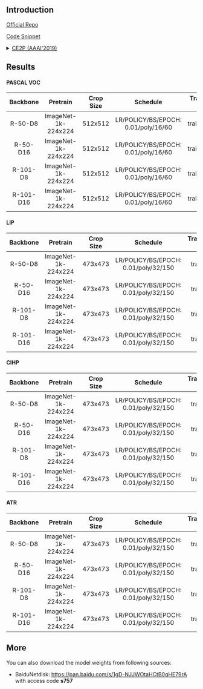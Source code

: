## Introduction

<a href="https://github.com/liutinglt/CE2P">Official Repo</a>

<a href="https://github.com/SegmentationBLWX/sssegmentation/blob/main/ssseg/modules/models/segmentors/ce2p/ce2p.py">Code Snippet</a>

<details>
<summary align="left"><a href="https://arxiv.org/pdf/1809.05996.pdf">CE2P (AAAI'2019)</a></summary>

```latex
@inproceedings{ruan2019devil,
    title={Devil in the details: Towards accurate single and multiple human parsing},
    author={Ruan, Tao and Liu, Ting and Huang, Zilong and Wei, Yunchao and Wei, Shikui and Zhao, Yao},
    booktitle={Proceedings of the AAAI Conference on Artificial Intelligence},
    volume={33},
    pages={4814--4821},
    year={2019}
}
```

</details>


## Results

#### PASCAL VOC
| Backbone  | Pretrain               | Crop Size  | Schedule                             | Train/Eval Set  | mIoU   | Download                                                                                                                                                                                                                                                                                                                                                                           |
| :-:       | :-:                    | :-:        | :-:                                  | :-:             | :-:    | :-:                                                                                                                                                                                                                                                                                                                                                                                |
| R-50-D8   | ImageNet-1k-224x224    | 512x512    | LR/POLICY/BS/EPOCH: 0.01/poly/16/60  | trainaug/val    | 75.69% | [cfg](https://raw.githubusercontent.com/SegmentationBLWX/sssegmentation/main/ssseg/configs/ce2p/ce2p_resnet50os8_voc.py) &#124; [model](https://github.com/SegmentationBLWX/modelstore/releases/download/ssseg_ce2p/ce2p_resnet50os8_voc_train.pth) &#124; [log](https://github.com/SegmentationBLWX/modelstore/releases/download/ssseg_ce2p/ce2p_resnet50os8_voc_train.log)       |
| R-50-D16  | ImageNet-1k-224x224    | 512x512    | LR/POLICY/BS/EPOCH: 0.01/poly/16/60  | trainaug/val    | 74.58% | [cfg](https://raw.githubusercontent.com/SegmentationBLWX/sssegmentation/main/ssseg/configs/ce2p/ce2p_resnet50os16_voc.py) &#124; [model](https://github.com/SegmentationBLWX/modelstore/releases/download/ssseg_ce2p/ce2p_resnet50os16_voc_train.pth) &#124; [log](https://github.com/SegmentationBLWX/modelstore/releases/download/ssseg_ce2p/ce2p_resnet50os16_voc_train.log)    |
| R-101-D8  | ImageNet-1k-224x224    | 512x512    | LR/POLICY/BS/EPOCH: 0.01/poly/16/60  | trainaug/val    | 77.77% | [cfg](https://raw.githubusercontent.com/SegmentationBLWX/sssegmentation/main/ssseg/configs/ce2p/ce2p_resnet101os8_voc.py) &#124; [model](https://github.com/SegmentationBLWX/modelstore/releases/download/ssseg_ce2p/ce2p_resnet101os8_voc_train.pth) &#124; [log](https://github.com/SegmentationBLWX/modelstore/releases/download/ssseg_ce2p/ce2p_resnet101os8_voc_train.log)    |
| R-101-D16 | ImageNet-1k-224x224    | 512x512    | LR/POLICY/BS/EPOCH: 0.01/poly/16/60  | trainaug/val    | 76.84% | [cfg](https://raw.githubusercontent.com/SegmentationBLWX/sssegmentation/main/ssseg/configs/ce2p/ce2p_resnet101os16_voc.py) &#124; [model](https://github.com/SegmentationBLWX/modelstore/releases/download/ssseg_ce2p/ce2p_resnet101os16_voc_train.pth) &#124; [log](https://github.com/SegmentationBLWX/modelstore/releases/download/ssseg_ce2p/ce2p_resnet101os16_voc_train.log) |

#### LIP
| Backbone  | Pretrain               | Crop Size  | Schedule                             | Train/Eval Set  | mIoU   | Download                                                                                                                                                                                                                                                                                                                                                                           |
| :-:       | :-:                    | :-:        | :-:                                  | :-:             | :-:    | :-:                                                                                                                                                                                                                                                                                                                                                                                |
| R-50-D8   | ImageNet-1k-224x224    | 473x473    | LR/POLICY/BS/EPOCH: 0.01/poly/32/150 | train/val       | 52.42% | [cfg](https://raw.githubusercontent.com/SegmentationBLWX/sssegmentation/main/ssseg/configs/ce2p/ce2p_resnet50os8_lip.py) &#124; [model](https://github.com/SegmentationBLWX/modelstore/releases/download/ssseg_ce2p/ce2p_resnet50os8_lip_train.pth) &#124; [log](https://github.com/SegmentationBLWX/modelstore/releases/download/ssseg_ce2p/ce2p_resnet50os8_lip_train.log)       |
| R-50-D16  | ImageNet-1k-224x224    | 473x473    | LR/POLICY/BS/EPOCH: 0.01/poly/32/150 | train/val       | 51.98% | [cfg](https://raw.githubusercontent.com/SegmentationBLWX/sssegmentation/main/ssseg/configs/ce2p/ce2p_resnet50os16_lip.py) &#124; [model](https://github.com/SegmentationBLWX/modelstore/releases/download/ssseg_ce2p/ce2p_resnet50os16_lip_train.pth) &#124; [log](https://github.com/SegmentationBLWX/modelstore/releases/download/ssseg_ce2p/ce2p_resnet50os16_lip_train.log)    |
| R-101-D8  | ImageNet-1k-224x224    | 473x473    | LR/POLICY/BS/EPOCH: 0.01/poly/32/150 | train/val       | 54.79% | [cfg](https://raw.githubusercontent.com/SegmentationBLWX/sssegmentation/main/ssseg/configs/ce2p/ce2p_resnet101os8_lip.py) &#124; [model](https://github.com/SegmentationBLWX/modelstore/releases/download/ssseg_ce2p/ce2p_resnet101os8_lip_train.pth) &#124; [log](https://github.com/SegmentationBLWX/modelstore/releases/download/ssseg_ce2p/ce2p_resnet101os8_lip_train.log)    |
| R-101-D16 | ImageNet-1k-224x224    | 473x473    | LR/POLICY/BS/EPOCH: 0.01/poly/32/150 | train/val       | 54.02% | [cfg](https://raw.githubusercontent.com/SegmentationBLWX/sssegmentation/main/ssseg/configs/ce2p/ce2p_resnet101os16_lip.py) &#124; [model](https://github.com/SegmentationBLWX/modelstore/releases/download/ssseg_ce2p/ce2p_resnet101os16_lip_train.pth) &#124; [log](https://github.com/SegmentationBLWX/modelstore/releases/download/ssseg_ce2p/ce2p_resnet101os16_lip_train.log) |

#### CIHP
| Backbone  | Pretrain               | Crop Size  | Schedule                             | Train/Eval Set  | mIoU   | Download                                                                                                                                                                                                                                                                                                                                                                              |
| :-:       | :-:                    | :-:        | :-:                                  | :-:             | :-:    | :-:                                                                                                                                                                                                                                                                                                                                                                                   |
| R-50-D8   | ImageNet-1k-224x224    | 473x473    | LR/POLICY/BS/EPOCH: 0.01/poly/32/150 | train/val       | 61.15% | [cfg](https://raw.githubusercontent.com/SegmentationBLWX/sssegmentation/main/ssseg/configs/ce2p/ce2p_resnet50os8_cihp.py) &#124; [model](https://github.com/SegmentationBLWX/modelstore/releases/download/ssseg_ce2p/ce2p_resnet50os8_cihp_train.pth) &#124; [log](https://github.com/SegmentationBLWX/modelstore/releases/download/ssseg_ce2p/ce2p_resnet50os8_cihp_train.log)       |
| R-50-D16  | ImageNet-1k-224x224    | 473x473    | LR/POLICY/BS/EPOCH: 0.01/poly/32/150 | train/val       | 60.15% | [cfg](https://raw.githubusercontent.com/SegmentationBLWX/sssegmentation/main/ssseg/configs/ce2p/ce2p_resnet50os16_cihp.py) &#124; [model](https://github.com/SegmentationBLWX/modelstore/releases/download/ssseg_ce2p/ce2p_resnet50os16_cihp_train.pth) &#124; [log](https://github.com/SegmentationBLWX/modelstore/releases/download/ssseg_ce2p/ce2p_resnet50os16_cihp_train.log)    |
| R-101-D8  | ImageNet-1k-224x224    | 473x473    | LR/POLICY/BS/EPOCH: 0.01/poly/32/150 | train/val       | 63.83% | [cfg](https://raw.githubusercontent.com/SegmentationBLWX/sssegmentation/main/ssseg/configs/ce2p/ce2p_resnet101os8_cihp.py) &#124; [model](https://github.com/SegmentationBLWX/modelstore/releases/download/ssseg_ce2p/ce2p_resnet101os8_cihp_train.pth) &#124; [log](https://github.com/SegmentationBLWX/modelstore/releases/download/ssseg_ce2p/ce2p_resnet101os8_cihp_train.log)    |
| R-101-D16 | ImageNet-1k-224x224    | 473x473    | LR/POLICY/BS/EPOCH: 0.01/poly/32/150 | train/val       | 62.25% | [cfg](https://raw.githubusercontent.com/SegmentationBLWX/sssegmentation/main/ssseg/configs/ce2p/ce2p_resnet101os16_cihp.py) &#124; [model](https://github.com/SegmentationBLWX/modelstore/releases/download/ssseg_ce2p/ce2p_resnet101os16_cihp_train.pth) &#124; [log](https://github.com/SegmentationBLWX/modelstore/releases/download/ssseg_ce2p/ce2p_resnet101os16_cihp_train.log) |

#### ATR
| Backbone  | Pretrain               | Crop Size  | Schedule                             | Train/Eval Set  | mIoU   | Download                                                                                                                                                                                                                                                                                                                                                                           |
| :-:       | :-:                    | :-:        | :-:                                  | :-:             | :-:    | :-:                                                                                                                                                                                                                                                                                                                                                                                |
| R-50-D8   | ImageNet-1k-224x224    | 473x473    | LR/POLICY/BS/EPOCH: 0.01/poly/32/150 | train/val       | 78.02% | [cfg](https://raw.githubusercontent.com/SegmentationBLWX/sssegmentation/main/ssseg/configs/ce2p/ce2p_resnet50os8_atr.py) &#124; [model](https://github.com/SegmentationBLWX/modelstore/releases/download/ssseg_ce2p/ce2p_resnet50os8_atr_train.pth) &#124; [log](https://github.com/SegmentationBLWX/modelstore/releases/download/ssseg_ce2p/ce2p_resnet50os8_atr_train.log)       |
| R-50-D16  | ImageNet-1k-224x224    | 473x473    | LR/POLICY/BS/EPOCH: 0.01/poly/32/150 | train/val       | 77.62% | [cfg](https://raw.githubusercontent.com/SegmentationBLWX/sssegmentation/main/ssseg/configs/ce2p/ce2p_resnet50os16_atr.py) &#124; [model](https://github.com/SegmentationBLWX/modelstore/releases/download/ssseg_ce2p/ce2p_resnet50os16_atr_train.pth) &#124; [log](https://github.com/SegmentationBLWX/modelstore/releases/download/ssseg_ce2p/ce2p_resnet50os16_atr_train.log)    |
| R-101-D8  | ImageNet-1k-224x224    | 473x473    | LR/POLICY/BS/EPOCH: 0.01/poly/32/150 | train/val       | 78.57% | [cfg](https://raw.githubusercontent.com/SegmentationBLWX/sssegmentation/main/ssseg/configs/ce2p/ce2p_resnet101os8_atr.py) &#124; [model](https://github.com/SegmentationBLWX/modelstore/releases/download/ssseg_ce2p/ce2p_resnet101os8_atr_train.pth) &#124; [log](https://github.com/SegmentationBLWX/modelstore/releases/download/ssseg_ce2p/ce2p_resnet101os8_atr_train.log)    |
| R-101-D16 | ImageNet-1k-224x224    | 473x473    | LR/POLICY/BS/EPOCH: 0.01/poly/32/150 | train/val       | 78.25% | [cfg](https://raw.githubusercontent.com/SegmentationBLWX/sssegmentation/main/ssseg/configs/ce2p/ce2p_resnet101os16_atr.py) &#124; [model](https://github.com/SegmentationBLWX/modelstore/releases/download/ssseg_ce2p/ce2p_resnet101os16_atr_train.pth) &#124; [log](https://github.com/SegmentationBLWX/modelstore/releases/download/ssseg_ce2p/ce2p_resnet101os16_atr_train.log) |


## More
You can also download the model weights from following sources:
- BaiduNetdisk: https://pan.baidu.com/s/1gD-NJJWOtaHCtB0qHE79rA with access code **s757**